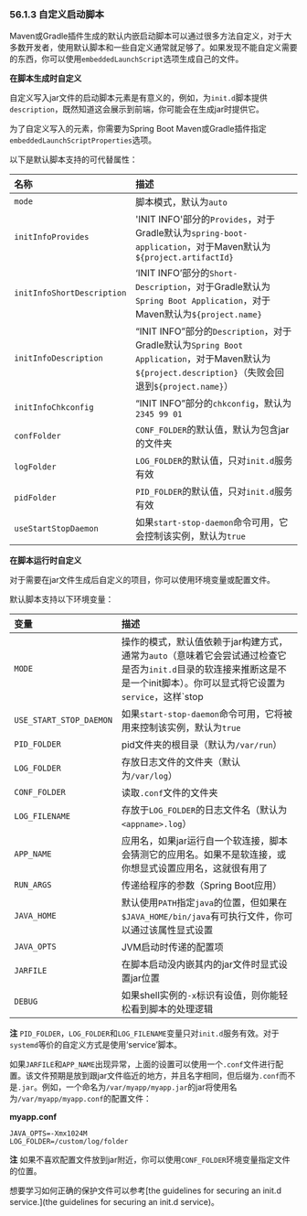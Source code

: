 ### 56.1.3 自定义启动脚本
Maven或Gradle插件生成的默认内嵌启动脚本可以通过很多方法自定义，对于大多数开发者，使用默认脚本和一些自定义通常就足够了。如果发现不能自定义需要的东西，你可以使用`embeddedLaunchScript`选项生成自己的文件。

**在脚本生成时自定义**

自定义写入jar文件的启动脚本元素是有意义的，例如，为`init.d`脚本提供`description`，既然知道这会展示到前端，你可能会在生成jar时提供它。

为了自定义写入的元素，你需要为Spring Boot Maven或Gradle插件指定`embeddedLaunchScriptProperties`选项。

以下是默认脚本支持的可代替属性：

|名称|描述|
|:----|:----|
|`mode`|脚本模式，默认为`auto`|
|`initInfoProvides`|'INIT INFO'部分的`Provides`，对于Gradle默认为`spring-boot-application`，对于Maven默认为`${project.artifactId}`|
|`initInfoShortDescription`|‘INIT INFO’部分的`Short-Description`，对于Gradle默认为`Spring Boot Application`，对于Maven默认为`${project.name}`|
|`initInfoDescription`|“INIT INFO”部分的`Description`，对于Gradle默认为`Spring Boot Application`，对于Maven默认为`${project.description}`（失败会回退到`${project.name}`）|
|`initInfoChkconfig`|“INIT INFO”部分的`chkconfig`，默认为`2345 99 01`|
|`confFolder`|`CONF_FOLDER`的默认值，默认为包含jar的文件夹|
|`logFolder`|`LOG_FOLDER`的默认值，只对`init.d`服务有效|
|`pidFolder`|`PID_FOLDER`的默认值，只对`init.d`服务有效|
|`useStartStopDaemon`|如果`start-stop-daemon`命令可用，它会控制该实例，默认为`true`|

**在脚本运行时自定义**

对于需要在jar文件生成后自定义的项目，你可以使用环境变量或配置文件。

默认脚本支持以下环境变量：

|变量|描述|
|:----|:----|
|`MODE`|操作的模式，默认值依赖于jar构建方式，通常为`auto`（意味着它会尝试通过检查它是否为`init.d`目录的软连接来推断这是不是一个init脚本）。你可以显式将它设置为`service`，这样`stop|start|status|restart`命令就可以工作了，或如果你只是想在前台运行该脚本那只需`run`|
|`USE_START_STOP_DAEMON`|如果`start-stop-daemon`命令可用，它将被用来控制该实例，默认为`true`|
|`PID_FOLDER`|pid文件夹的根目录（默认为`/var/run`）|
|`LOG_FOLDER`|存放日志文件的文件夹（默认为`/var/log`）|
|`CONF_FOLDER`|读取`.conf`文件的文件夹|
|`LOG_FILENAME`|存放于`LOG_FOLDER`的日志文件名（默认为`<appname>.log`）|
|`APP_NAME`|应用名，如果jar运行自一个软连接，脚本会猜测它的应用名。如果不是软连接，或你想显式设置应用名，这就很有用了|
|`RUN_ARGS`|传递给程序的参数（Spring Boot应用）|
|`JAVA_HOME`|默认使用`PATH`指定`java`的位置，但如果在`$JAVA_HOME/bin/java`有可执行文件，你可以通过该属性显式设置|
|`JAVA_OPTS`|JVM启动时传递的配置项|
|`JARFILE`|在脚本启动没内嵌其内的jar文件时显式设置jar位置|
|`DEBUG`|如果shell实例的`-x`标识有设值，则你能轻松看到脚本的处理逻辑|

**注** `PID_FOLDER`，`LOG_FOLDER`和`LOG_FILENAME`变量只对`init.d`服务有效。对于`systemd`等价的自定义方式是使用‘service’脚本。

如果`JARFILE`和`APP_NAME`出现异常，上面的设置可以使用一个`.conf`文件进行配置。该文件预期是放到跟jar文件临近的地方，并且名字相同，但后缀为`.conf`而不是`.jar`。例如，一个命名为`/var/myapp/myapp.jar`的jar将使用名为`/var/myapp/myapp.conf`的配置文件：

**myapp.conf**
```properties
JAVA_OPTS=-Xmx1024M
LOG_FOLDER=/custom/log/folder
```
**注** 如果不喜欢配置文件放到jar附近，你可以使用`CONF_FOLDER`环境变量指定文件的位置。

想要学习如何正确的保护文件可以参考[the guidelines for securing an init.d service.](the guidelines for securing an init.d service)。
